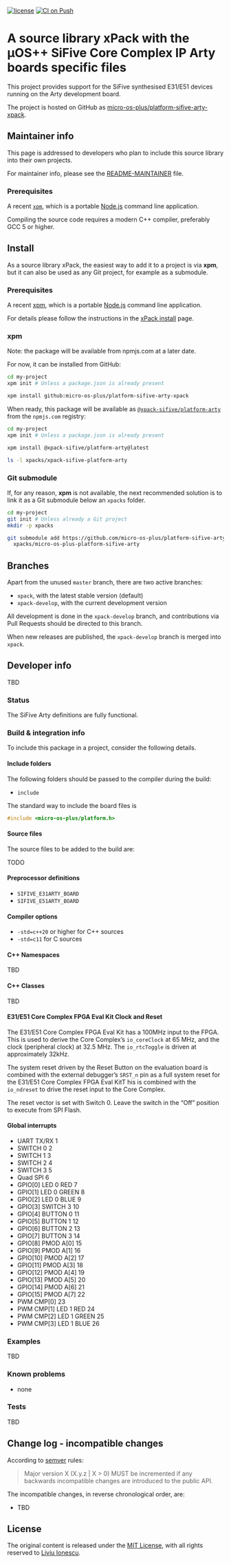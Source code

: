 [![license](https://img.shields.io/github/license/micro-os-plus/platform-sifive-arty-xpack)](https://github.com/micro-os-plus/platform-sifive-arty-xpack/blob/xpack/LICENSE)
[![CI on Push](https://github.com/micro-os-plus/platform-sifive-arty-xpack/actions/workflows/CI.yml/badge.svg)](https://github.com/micro-os-plus/platform-sifive-arty-xpack/actions/workflows/CI.yml)

# A source library xPack with the µOS++ SiFive Core Complex IP Arty boards specific files

This project provides support for the SiFive synthesised E31/E51 devices
running on the Arty development board.

The project is hosted on GitHub as
[micro-os-plus/platform-sifive-arty-xpack](https://github.com/micro-os-plus/platform-sifive-arty-xpack).

## Maintainer info

This page is addressed to developers who plan to include this source
library into their own projects.

For maintainer info, please see the
[README-MAINTAINER](README-MAINTAINER.md) file.

### Prerequisites

A recent [`xpm`](https://www.npmjs.com/package/xpm), which is a
portable [Node.js](https://nodejs.org/) command line application.

Compiling the source code requires a modern C++ compiler, preferably
GCC 5 or higher.

## Install

As a source library xPack, the easiest way to add it to a project is via
**xpm**, but it can also be used as any Git project, for example as a submodule.

### Prerequisites

A recent [xpm](https://xpack.github.io/xpm/),
which is a portable [Node.js](https://nodejs.org/) command line application.

For details please follow the instructions in the
[xPack install](https://xpack.github.io/install/) page.

### xpm

Note: the package will be available from npmjs.com at a later date.

For now, it can be installed from GitHub:

```sh
cd my-project
xpm init # Unless a package.json is already present

xpm install github:micro-os-plus/platform-sifive-arty-xpack
```

When ready, this package will be available as
[`@xpack-sifive/platform-arty`](https://www.npmjs.com/package/@xpack-sifive/platform-arty)
from the `npmjs.com` registry:

```sh
cd my-project
xpm init # Unless a package.json is already present

xpm install @xpack-sifive/platform-arty@latest

ls -l xpacks/xpack-sifive-platform-arty
```

### Git submodule

If, for any reason, **xpm** is not available, the next recommended
solution is to link it as a Git submodule below an `xpacks` folder.

```sh
cd my-project
git init # Unless already a Git project
mkdir -p xpacks

git submodule add https://github.com/micro-os-plus/platform-sifive-arty-xpack.git \
  xpacks/micro-os-plus-platform-sifive-arty
```

## Branches

Apart from the unused `master` branch, there are two active branches:

- `xpack`, with the latest stable version (default)
- `xpack-develop`, with the current development version

All development is done in the `xpack-develop` branch, and contributions via
Pull Requests should be directed to this branch.

When new releases are published, the `xpack-develop` branch is merged
into `xpack`.

## Developer info

TBD

### Status

The SiFive Arty definitions are fully functional.

### Build & integration info

To include this package in a project, consider the following details.

#### Include folders

The following folders should be passed to the compiler during the build:

- `include`

The standard way to include the board files is

```c
#include <micro-os-plus/platform.h>
```

#### Source files

The source files to be added to the build are:

TODO

#### Preprocessor definitions

- `SIFIVE_E31ARTY_BOARD`
- `SIFIVE_E51ARTY_BOARD`

#### Compiler options

- `-std=c++20` or higher for C++ sources
- `-std=c11` for C sources

#### C++ Namespaces

TBD

#### C++ Classes

TBD

#### E31/E51 Core Complex FPGA Eval Kit Clock and Reset

The E31/E51 Core Complex FPGA Eval Kit has a 100MHz input to the
FPGA. This is used to derive the Core Complex’s `io_coreClock` at
65 MHz, and the clock (peripheral clock) at 32.5 MHz. The
`io_rtcToggle` is driven at approximately 32kHz.

The system reset driven by the Reset Button on the evaluation board
is combined with the external debugger’s `SRST_n` pin as a full
system reset for the E31/E51 Core Complex FPGA Eval KitT ̇his is
combined with the `io_ndreset` to drive the reset input to the Core Complex.

The reset vector is set with Switch 0. Leave the switch in the
“Off” position to execute from SPI Flash.

#### Global interrupts

- UART TX/RX	1
- SWITCH 0 2
- SWITCH 1 3
- SWITCH 2 4
- SWITCH 3 5
- Quad SPI 6
- GPIO[0] LED 0 RED 	7
- GPIO[1] LED 0 GREEN	8
- GPIO[2] LED 0 BLUE	9
- GPIO[3] SWITCH 3	10
- GPIO[4] BUTTON 0	11
- GPIO[5] BUTTON 1	12
- GPIO[6] BUTTON 2	13
- GPIO[7] BUTTON 3	14
- GPIO[8] PMOD A[0]	15
- GPIO[9] PMOD A[1]	16
- GPIO[10] PMOD A[2]	17
- GPIO[11] PMOD A[3]	18
- GPIO[12] PMOD A[4]	19
- GPIO[13] PMOD A[5]	20
- GPIO[14] PMOD A[6]	21
- GPIO[15] PMOD A[7]	22
- PWM CMP[0] 23
- PWM CMP[1] LED 1 RED 24
- PWM CMP[2] LED 1 GREEN 25
- PWM CMP[3] LED 1 BLUE 26

### Examples

TBD

### Known problems

- none

### Tests

TBD

## Change log - incompatible changes

According to [semver](https://semver.org) rules:

> Major version X (X.y.z | X > 0) MUST be incremented if any
backwards incompatible changes are introduced to the public API.

The incompatible changes, in reverse chronological order,
are:

- TBD

## License

The original content is released under the
[MIT License](https://opensource.org/licenses/MIT/),
with all rights reserved to
[Liviu Ionescu](https://github.com/ilg-ul/).
